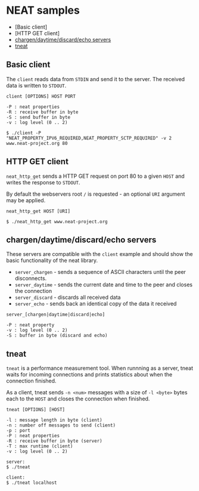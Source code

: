 # NEAT samples
* [Basic client]
* [HTTP GET client]
* [chargen/daytime/discard/echo servers](#return-codes)
* [tneat](#debug-output)


## Basic client
The `client` reads data from `STDIN` and send it to the server. The received data is written to `STDOUT`.

```
client [OPTIONS] HOST PORT

-P : neat properties
-R : receive buffer in byte
-S : send buffer in byte
-v : log level (0 .. 2)
```

```
$ ./client -P "NEAT_PROPERTY_IPV6_REQUIRED,NEAT_PROPERTY_SCTP_REQUIRED" -v 2 www.neat-project.org 80
```


## HTTP GET client
`neat_http_get` sends a HTTP GET request on port 80 to a given `HOST` and writes the response to `STDOUT`.

By default the webservers root `/` is requested - an optional `URI` argument may be applied.

```
neat_http_get HOST [URI]
```

```
$ ./neat_http_get www.neat-project.org
```


## chargen/daytime/discard/echo servers
These servers are compatible with the `client` example and should show the basic functionality of the neat library.

* `server_chargen` - sends a sequence of ASCII characters until the peer disconnects.
* `server_daytime` - sends the current date and time to the peer and closes the connection
* `server_discard` - discards all received data
* `server_echo` - sends back an identical copy of the data it received

```
server_[chargen|daytime|discard|echo]

-P : neat property
-v : log level (0 .. 2)
-S : buffer in byte (discard and echo)
```


## tneat
`tneat` is a performance measurement tool.
When runnning as a server, tneat waits for incoming connections and prints statistics about when the connection finished.

As a client, tneat sends `-n <num>` messages with a size of `-l <byte>` bytes each to the `HOST` and closes the connection when finished.

```
tneat [OPTIONS] [HOST]

-l : message length in byte (client)
-n : number off messages to send (client)
-p : port
-P : neat properties
-R : receive buffer in byte (server)
-T : max runtime (client)
-v : log level (0 .. 2)
```

```
server:
$ ./tneat

client:
$ ./tneat localhost
```
